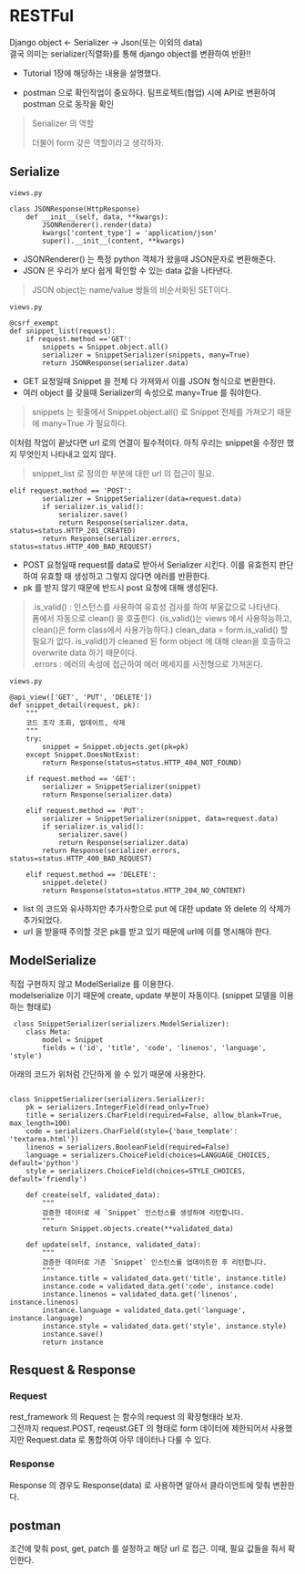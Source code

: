 # RESTFul

Django object <- Serializer -> Json(또는 이외의 data)  
결국 의미는 serializer(직렬화)를 통해 django object를 변환하여 반환!!

* Tutorial 1장에 해당하는 내용을 설명했다.

* postman 으로 확인작업이 중요하다. 팀프로젝트(협업) 시에 API로 변환하여 postman 으로 동작을 확인

> Serializer 의 역할
> 
> 더불어 form 갖은 역할이라고 생각하자.

## Serialize

```
views.py

class JSONResponse(HttpResponse)
	def __init__(self, data, **kwargs):
		JSONRenderer().render(data)
		kwargs['content_type'] = 'application/json'
		super().__init__(content, **kwargs)
```

* JSONRenderer() 는 특정 python 객체가 왔을때 JSON문자로 변환해준다.
* JSON 은 우리가 보다 쉽게 확인할 수 있는 data 값을 나타낸다.

> JSON object는 name/value 쌍들의 비순서화된 SET이다.  

```
views.py

@csrf_exempt
def snippet_list(request):
	if request.method =='GET':
		snippets = Snippet.object.all()
		serializer = SnippetSerializer(snippets, many=True)
		return JSONResponse(serializer.data)
```

* GET 요청일때 Snippet 을 전체 다 가져와서 이를 JSON 형식으로 변환한다.
* 여러 object 를 갖을때 Serializer의 속성으로 many=True 를 줘야한다.

> snippets 는 윗줄에서 Snippet.object.all() 로 Snippet 전체를 가져오기 때문에 many=True 가 필요하다.


이처럼 작업이 끝났다면 url 로의 연결이 필수적이다. 아직 우리는 snippet을 수정만 했지 무엇인지 나타내고 있지 않다.

> snippet_list 로 정의한 부분에 대한 url 의 접근이 필요.

```
elif request.method == 'POST':
        serializer = SnippetSerializer(data=request.data)
        if serializer.is_valid():
            serializer.save()
            return Response(serializer.data, status=status.HTTP_201_CREATED)
        return Response(serializer.errors, status=status.HTTP_400_BAD_REQUEST)

```

* POST 요청일때 request를 data로 받아서 Serializer 시킨다. 이를 유효한지 판단하여 유효할 때 생성하고 그렇지 않다면 에러를 반환한다. 
* pk 를 받지 않기 때문에 반드시 post 요청에 대해 생성된다.

> \.is\_valid() : 인스턴스를 사용하여 유효성 검사를 하여 부울값으로 나타낸다.  
> 폼에서 자동으로 clean() 을 호출한다. (is\_valid()는 views 에서 사용하능하고, clean()은 form class에서 사용가능하다.)
> clean\_data = form\.is\_valid() 할 필요가 없다. is\_valid()가 cleaned 된 form object 에 대해 clean을 호출하고 overwrite data 하기 때문이다.      
> .errors : 에러의 속성에 접근하여 에러 메세지를 사전형으로 가져온다.


```
views.py

@api_view(['GET', 'PUT', 'DELETE'])
def snippet_detail(request, pk):  
    """
    코드 조각 조회, 업데이트, 삭제
    """
    try:
        snippet = Snippet.objects.get(pk=pk)
    except Snippet.DoesNotExist:
        return Response(status=status.HTTP_404_NOT_FOUND)

    if request.method == 'GET':
        serializer = SnippetSerializer(snippet)
        return Response(serializer.data)

    elif request.method == 'PUT':
        serializer = SnippetSerializer(snippet, data=request.data)
        if serializer.is_valid():
            serializer.save()
            return Response(serializer.data)
        return Response(serializer.errors, status=status.HTTP_400_BAD_REQUEST)

    elif request.method == 'DELETE':
        snippet.delete()
        return Response(status=status.HTTP_204_NO_CONTENT)

```

* list 의 코드와 유사하지만 추가사항으로 put 에 대한 update 와 delete 의 삭제가 추가되었다.
* url 을 받을때 주의할 것은 pk를 받고 있기 때문에 url에 이를 명시해야 한다.


## ModelSerialize 
직접 구현하지 않고 ModelSerialize 를 이용한다.  
modelserialize 이기 때문에 create, update 부분이 자동이다. (snippet 모델을 이용하는 형태로)

```
 class SnippetSerializer(serializers.ModelSerializer):  
    class Meta:
        model = Snippet
        fields = ('id', 'title', 'code', 'linenos', 'language', 'style')
```
아래의 코드가 위처럼 간단하게 쓸 수 있기 때문에 사용한다.

```

class SnippetSerializer(serializers.Serializer):  
    pk = serializers.IntegerField(read_only=True)
    title = serializers.CharField(required=False, allow_blank=True, max_length=100)
    code = serializers.CharField(style={'base_template': 'textarea.html'})
    linenos = serializers.BooleanField(required=False)
    language = serializers.ChoiceField(choices=LANGUAGE_CHOICES, default='python')
    style = serializers.ChoiceField(choices=STYLE_CHOICES, default='friendly')

    def create(self, validated_data):
        """
        검증한 데이터로 새 `Snippet` 인스턴스를 생성하여 리턴합니다.
        """
        return Snippet.objects.create(**validated_data)

    def update(self, instance, validated_data):
        """
        검증한 데이터로 기존 `Snippet` 인스턴스를 업데이트한 후 리턴합니다.
        """
        instance.title = validated_data.get('title', instance.title)
        instance.code = validated_data.get('code', instance.code)
        instance.linenos = validated_data.get('linenos', instance.linenos)
        instance.language = validated_data.get('language', instance.language)
        instance.style = validated_data.get('style', instance.style)
        instance.save()
        return instance
```


## Resquest & Response

### Request
rest_framework 의 Request 는 함수의 request 의 확장형태라 보자.  
 그전까지 request.POST, reqeust.GET 의 형태로 form 데이터에 제한되어서 사용했지만 Request.data 로 통합하여 아무 데이터나 다룰 수 있다.

### Response
Response 의 경우도 Response(data) 로 사용하면 알아서 클라이언트에 맞춰 변환한다.



## postman 

조건에 맞춰 post, get, patch 를 설정하고 해당 url 로 접근. 이때, 필요 값들을 줘서 확인한다.